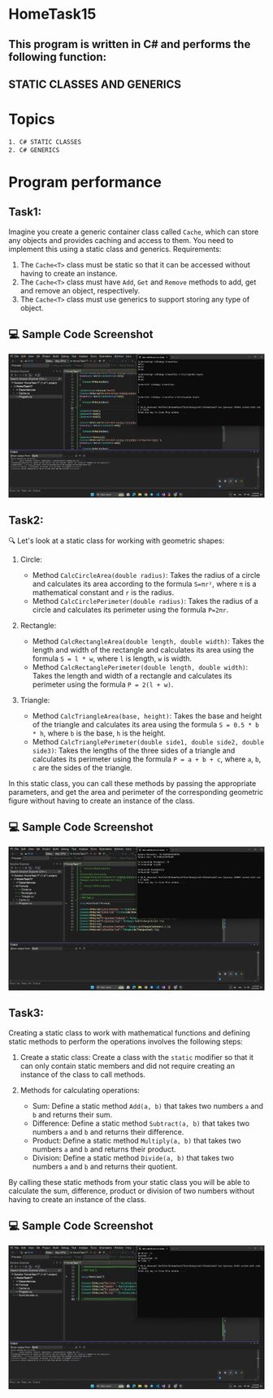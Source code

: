 # HomeTask15

## This program is written in C# and performs the following function:

## STATIC CLASSES AND GENERICS

# Topics

```
1. C# STATIC CLASSES
2. C# GENERICS
```

# Program performance

## Task1:

Imagine you create a generic container class called `Cache`,
which can store any objects and provides caching and access to them.
You need to implement this using a static class and generics.
Requirements:

1. The `Cache<T>` class must be static so that it can be accessed without having to create an instance.
2. The `Cache<T>` class must have `Add`, `Get` and `Remove` methods to add, get and remove an object, respectively.
3. The `Cache<T>` class must use generics to support storing any type of object.

## 💻 Sample Code Screenshot

![Images](./Pictures/Screenshot_1.png)

## Task2:

🔍 Let's look at a static class for working with geometric shapes:

1. Circle:

   - Method `CalcCircleArea(double radius)`: Takes the radius of a circle and calculates its area
     according to the formula `S=πr²`, where `π` is a mathematical constant and `r` is the radius.
   - Method `CalcCirclePerimeter(double radius)`: Takes the radius of a circle and calculates its perimeter using the formula `P=2πr`.

2. Rectangle:

   - Method `CalcRectangleArea(double length, double width)`: Takes the length and width of the rectangle and
     calculates its area using the formula `S = l * w`, where `l` is length, `w` is width.
   - Method `CalcRectanglePerimeter(double length, double width)`:
     Takes the length and width of a rectangle and calculates its perimeter using the formula `P = 2(l + w)`.

3. Triangle:
   - Method `CalcTriangleArea(base, height)`: Takes the base and height of the triangle and
     calculates its area using the formula `S = 0.5 * b * h`, where `b` is the base, `h` is the height.
   - Method `CalcTrianglePerimeter(double side1, double side2, double side3)`: Takes the lengths of the three sides of a triangle and calculates its perimeter using the formula `P = a + b + c`, where `a`, `b`, `c` are the sides of the triangle.

In this static class, you can call these methods by passing the appropriate parameters,
and get the area and perimeter of the corresponding geometric figure without having to create an instance of the class.

## 💻 Sample Code Screenshot

![Images](./Pictures/Screenshot_2.png)

## Task3:

Creating a static class to work with mathematical functions and defining static methods to perform the operations involves the following steps:

1. Create a static class: Create a class with the `static` modifier so that it can only contain
   static members and did not require creating an instance of the class to call methods.

2. Methods for calculating operations:
   - Sum: Define a static method `Add(a, b)` that takes two numbers `a` and `b` and returns their sum.
   - Difference: Define a static method `Subtract(a, b)` that takes two numbers `a` and `b` and returns their difference.
   - Product: Define a static method `Multiply(a, b)` that takes two numbers `a` and `b` and returns their product.
   - Division: Define a static method `Divide(a, b)` that takes two numbers `a` and `b` and returns their quotient.

By calling these static methods from your static class you will be able to calculate the sum, difference,
product or division of two numbers without having to create an instance of the class.

## 💻 Sample Code Screenshot

![Images](./Pictures/Screenshot_3.png)
